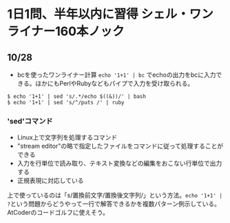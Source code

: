 # 1日1問、半年以内に習得 シェル・ワンライナー160本ノック

## 10/28
- bcを使ったワンライナー計算
`echo '1+1' | bc` でechoの出力をbcに入力できる。ほかにもPerlやRubyなどもパイプで入力を受け取られる。
```
$ echo '1+1' | sed 's/.*/echo $((&))/' | bash
$ echo '1+1' | sed 's/^/puts /' | ruby

```

### 'sed'コマンド
- Linux上で文字列を処理するコマンド
- "stream editor"の略で指定したファイルをコマンドに従って処理することができる
- 入力を行単位で読み取り、テキスト変換などの編集をおこない行単位で出力する
- 正規表現に対応している

上で使っているのは「s/置換前文字/置換後文字列/」という方法。`echo '1+1' | ?`という問題からどうやって一行で解答できるかを複数パターン例示している。AtCoderのコードゴルフに使えそう。
